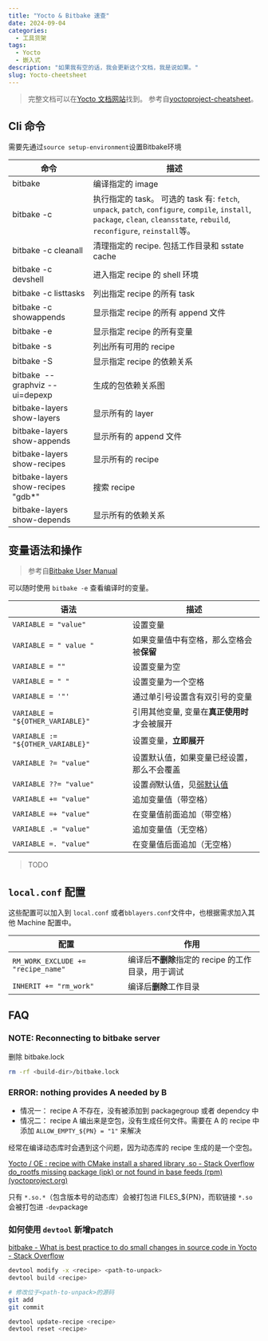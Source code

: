 ```yaml
---
title: "Yocto & Bitbake 速查"
date: 2024-09-04
categories:
  - 工具货架
tags:
  - Yocto
  - 嵌入式
description: "如果我有空的话，我会更新这个文档，我是说如果。"
slug: Yocto-cheetsheet
---
```


> 完整文档可以在[Yocto 文档网站](https://docs.yoctoproject.org/)找到。
> 参考自[yoctoproject-cheatsheet](https://github.com/shantanoo-desai/yoctoproject-cheatsheet)。

## Cli 命令

需要先通过`source setup-environment`设置Bitbake环境

| 命令                                   | 描述                                                                                                                                                                          |
| -------------------------------------- | ----------------------------------------------------------------------------------------------------------------------------------------------------------------------------- |
| bitbake <image>                        | 编译指定的 image                                                                                                                                                              |
| bitbake -c <task> <recipe>             | 执行指定的 task。 可选的 task 有: `fetch`, `unpack`, `patch`, `configure`, `compile`, `install`, `package`, `clean`, `cleansstate`, `rebuild`, `reconfigure`, `reinstall`等。 |
| bitbake -c cleanall <recipe>           | 清理指定的 recipe. 包括工作目录和 sstate cache                                                                                                                                |
| bitbake -c devshell <recipe>           | 进入指定 recipe 的 shell 环境                                                                                                                                                 |
| bitbake -c listtasks <recipe>          | 列出指定 recipe 的所有 task                                                                                                                                                   |
| bitbake -c showappends <recipe>        | 显示指定 recipe 的所有 append 文件                                                                                                                                            |
| bitbake -e <recipe>                    | 显示指定 recipe 的所有变量                                                                                                                                                    |
| bitbake -s                             | 列出所有可用的 recipe                                                                                                                                                         |
| bitbake -S <recipe>                    | 显示指定 recipe 的依赖关系                                                                                                                                                    |
| bitbake <image> --graphviz --ui=depexp | 生成<image>的包依赖关系图                                                                                                                                                     |
| bitbake-layers show-layers             | 显示所有的 layer                                                                                                                                                              |
| bitbake-layers show-appends            | 显示所有的 append 文件                                                                                                                                                        |
| bitbake-layers show-recipes            | 显示所有的 recipe                                                                                                                                                             |
| bitbake-layers show-recipes "gdb\*"    | 搜索 recipe                                                                                                                                                                   |
| bitbake-layers show-depends            | 显示所有的依赖关系                                                                                                                                                            |

## 变量语法和操作

> 参考自[Bitbake User Manual](https://docs.yoctoproject.org/bitbake/2.4/bitbake-user-manual/bitbake-user-manual-metadata.html)

可以随时使用 `bitbake -e` 查看编译时的变量。

| 语法                              | 描述                                                                                                                                                       |
| --------------------------------- | ---------------------------------------------------------------------------------------------------------------------------------------------------------- |
| `VARIABLE = "value"`              | 设置变量                                                                                                                                                   |
| `VARIABLE = " value "`            | 如果变量值中有空格，那么空格会被**保留**                                                                                                                   |
| `VARIABLE = ""`                   | 设置变量为空                                                                                                                                               |
| `VARIABLE = " "`                  | 设置变量为一个空格                                                                                                                                         |
| `VARIABLE = '"'`                  | 通过单引号设置含有双引号的变量                                                                                                                             |
| `VARIABLE = "${OTHER_VARIABLE}"`  | 引用其他变量, 变量在**真正使用时**才会被展开                                                                                                               |
| `VARIABLE := "${OTHER_VARIABLE}"` | 设置变量，**立即展开**                                                                                                                                     |
| `VARIABLE ?= "value"`             | 设置默认值，如果变量已经设置，那么不会覆盖                                                                                                                 |
| `VARIABLE ??= "value"`            | 设置*弱*默认值，见[弱默认值](https://docs.yoctoproject.org/bitbake/2.4/bitbake-user-manual/bitbake-user-manual-metadata.html#setting-a-weak-default-value) |
| `VARIABLE += "value"`             | 追加变量值（带空格）                                                                                                                                       |
| `VARIABLE =+ "value"`             | 在变量值前面追加（带空格）                                                                                                                                 |
| `VARIABLE .= "value"`             | 追加变量值（无空格）                                                                                                                                       |
| `VARIABLE =. "value"`             | 在变量值后面追加（无空格）                                                                                                                                 |

> TODO

## `local.conf` 配置

这些配置可以加入到 `local.conf` 或者`bblayers.conf`文件中，也根据需求加入其他 Machine 配置中。

| 配置                               | 作用                                               |
| ---------------------------------- | -------------------------------------------------- |
| `RM_WORK_EXCLUDE += "recipe_name"` | 编译后**不删除**指定的 recipe 的工作目录，用于调试 |
| `INHERIT += "rm_work"`             | 编译后**删除**工作目录                             |

## FAQ

### NOTE: Reconnecting to bitbake server

删除 bitbake.lock

```bash
rm -rf <build-dir>/bitbake.lock
```

### ERROR: nothing provides A needed by B

- 情况一： recipe A 不存在，没有被添加到 packagegroup 或者 dependcy 中
- 情况二： recipe A 编出来是空包，没有生成任何文件。需要在 A 的 recipe 中添加 `ALLOW_EMPTY_${PN} = "1"` 来解决

经常在编译动态库时会遇到这个问题，因为动态库的 recipe 生成的是一个空包。

[Yocto / OE : recipe with CMake install a shared library .so - Stack Overflow](https://stackoverflow.com/questions/59091938/yocto-oe-recipe-with-cmake-install-a-shared-library-so)
[do_rootfs missing package (ipk) or not found in base feeds (rpm) (yoctoproject.org)](https://docs.yoctoproject.org/pipermail/yocto/2015-January/022921.html)

只有 `*.so.*`（包含版本号的动态库）会被打包进 FILES\_${PN}，而软链接 `*.so` 会被打包进 `-dev`package

### 如何使用 `devtool` 新增patch

[bitbake - What is best practice to do small changes in source code in Yocto - Stack Overflow](https://stackoverflow.com/questions/33939837/what-is-best-practice-to-do-small-changes-in-source-code-in-yocto)

```bash
devtool modify -x <recipe> <path-to-unpack>
devtool build <recipe>

# 修改位于<path-to-unpack>的源码
git add
git commit

devtool update-recipe <recipe>
devtool reset <recipe>
```
